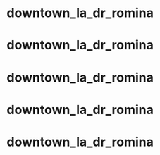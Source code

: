 # downtown_la_dr_romina
# downtown_la_dr_romina
# downtown_la_dr_romina
# downtown_la_dr_romina
# downtown_la_dr_romina
